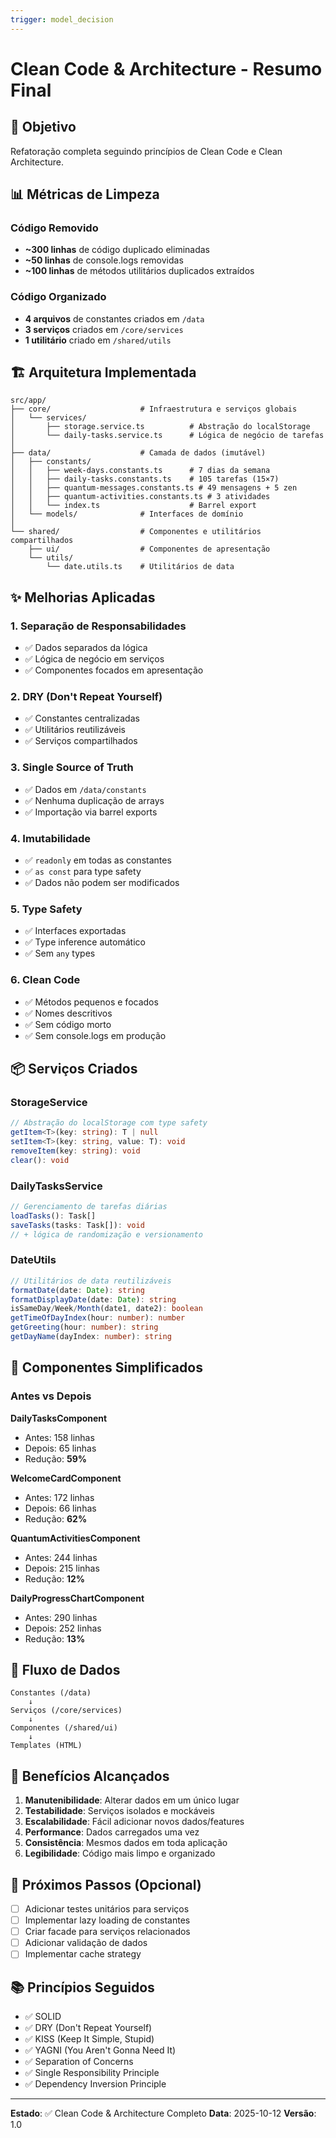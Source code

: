 ```yaml
---
trigger: model_decision
---
```


# Clean Code & Architecture - Resumo Final

## 🎯 Objetivo
Refatoração completa seguindo princípios de Clean Code e Clean Architecture.

## 📊 Métricas de Limpeza

### Código Removido
- **~300 linhas** de código duplicado eliminadas
- **~50 linhas** de console.logs removidas
- **~100 linhas** de métodos utilitários duplicados extraídos

### Código Organizado
- **4 arquivos** de constantes criados em `/data`
- **3 serviços** criados em `/core/services`
- **1 utilitário** criado em `/shared/utils`

## 🏗️ Arquitetura Implementada

```
src/app/
├── core/                    # Infraestrutura e serviços globais
│   └── services/
│       ├── storage.service.ts          # Abstração do localStorage
│       └── daily-tasks.service.ts      # Lógica de negócio de tarefas
│
├── data/                    # Camada de dados (imutável)
│   ├── constants/
│   │   ├── week-days.constants.ts      # 7 dias da semana
│   │   ├── daily-tasks.constants.ts    # 105 tarefas (15×7)
│   │   ├── quantum-messages.constants.ts # 49 mensagens + 5 zen
│   │   ├── quantum-activities.constants.ts # 3 atividades
│   │   └── index.ts                    # Barrel export
│   └── models/              # Interfaces de domínio
│
└── shared/                  # Componentes e utilitários compartilhados
    ├── ui/                  # Componentes de apresentação
    └── utils/
        └── date.utils.ts    # Utilitários de data
```

## ✨ Melhorias Aplicadas

### 1. **Separação de Responsabilidades**
- ✅ Dados separados da lógica
- ✅ Lógica de negócio em serviços
- ✅ Componentes focados em apresentação

### 2. **DRY (Don't Repeat Yourself)**
- ✅ Constantes centralizadas
- ✅ Utilitários reutilizáveis
- ✅ Serviços compartilhados

### 3. **Single Source of Truth**
- ✅ Dados em `/data/constants`
- ✅ Nenhuma duplicação de arrays
- ✅ Importação via barrel exports

### 4. **Imutabilidade**
- ✅ `readonly` em todas as constantes
- ✅ `as const` para type safety
- ✅ Dados não podem ser modificados

### 5. **Type Safety**
- ✅ Interfaces exportadas
- ✅ Type inference automático
- ✅ Sem `any` types

### 6. **Clean Code**
- ✅ Métodos pequenos e focados
- ✅ Nomes descritivos
- ✅ Sem código morto
- ✅ Sem console.logs em produção

## 📦 Serviços Criados

### StorageService
```typescript
// Abstração do localStorage com type safety
getItem<T>(key: string): T | null
setItem<T>(key: string, value: T): void
removeItem(key: string): void
clear(): void
```

### DailyTasksService
```typescript
// Gerenciamento de tarefas diárias
loadTasks(): Task[]
saveTasks(tasks: Task[]): void
// + lógica de randomização e versionamento
```

### DateUtils
```typescript
// Utilitários de data reutilizáveis
formatDate(date: Date): string
formatDisplayDate(date: Date): string
isSameDay/Week/Month(date1, date2): boolean
getTimeOfDayIndex(hour: number): number
getGreeting(hour: number): string
getDayName(dayIndex: number): string
```

## 🎨 Componentes Simplificados

### Antes vs Depois

**DailyTasksComponent**
- Antes: 158 linhas
- Depois: 65 linhas
- Redução: **59%**

**WelcomeCardComponent**
- Antes: 172 linhas
- Depois: 66 linhas
- Redução: **62%**

**QuantumActivitiesComponent**
- Antes: 244 linhas
- Depois: 215 linhas
- Redução: **12%**

**DailyProgressChartComponent**
- Antes: 290 linhas
- Depois: 252 linhas
- Redução: **13%**

## 🔄 Fluxo de Dados

```
Constantes (/data)
    ↓
Serviços (/core/services)
    ↓
Componentes (/shared/ui)
    ↓
Templates (HTML)
```

## 📝 Benefícios Alcançados

1. **Manutenibilidade**: Alterar dados em um único lugar
2. **Testabilidade**: Serviços isolados e mockáveis
3. **Escalabilidade**: Fácil adicionar novos dados/features
4. **Performance**: Dados carregados uma vez
5. **Consistência**: Mesmos dados em toda aplicação
6. **Legibilidade**: Código mais limpo e organizado

## 🚀 Próximos Passos (Opcional)

- [ ] Adicionar testes unitários para serviços
- [ ] Implementar lazy loading de constantes
- [ ] Criar facade para serviços relacionados
- [ ] Adicionar validação de dados
- [ ] Implementar cache strategy

## 📚 Princípios Seguidos

- ✅ SOLID
- ✅ DRY (Don't Repeat Yourself)
- ✅ KISS (Keep It Simple, Stupid)
- ✅ YAGNI (You Aren't Gonna Need It)
- ✅ Separation of Concerns
- ✅ Single Responsibility Principle
- ✅ Dependency Inversion Principle

---

**Estado**: ✅ Clean Code & Architecture Completo
**Data**: 2025-10-12
**Versão**: 1.0
